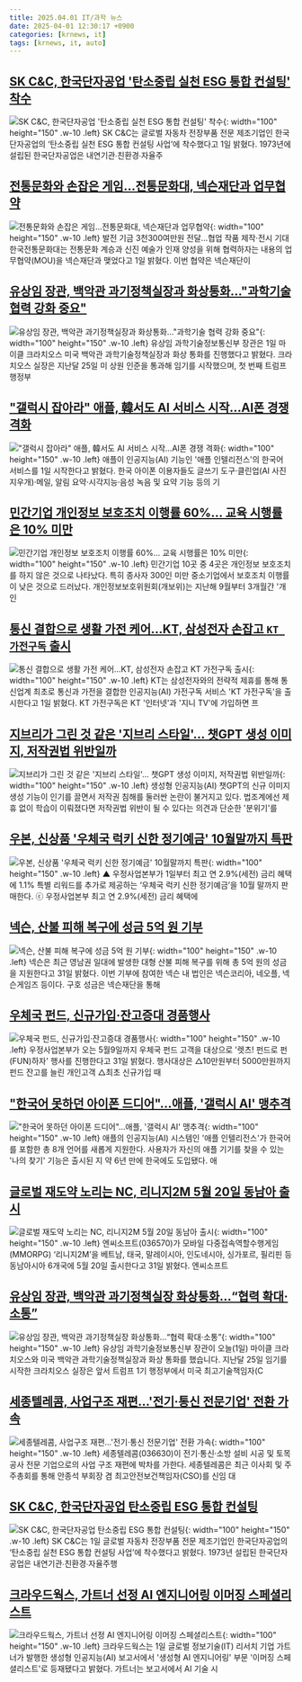 ```yaml
---
title: 2025.04.01 IT/과학 뉴스
date: 2025-04-01 12:30:17 +0900
categories: [krnews, it]
tags: [krnews, it, auto]
---
```

## [SK C&C, 한국단자공업 '탄소중립 실천 ESG 통합 컨설팅' 착수](https://n.news.naver.com/mnews/article/031/0000920725)

![SK C&C, 한국단자공업 '탄소중립 실천 ESG 통합 컨설팅' 착수](https://mimgnews.pstatic.net/image/origin/031/2025/04/01/920725.jpg?type=nf220_150){: width="100" height="150" .w-10 .left}
SK C&C는 글로벌 자동차 전장부품 전문 제조기업인 한국단자공업의 ‘탄소중립 실천 ESG 통합 컨설팅 사업’에 착수했다고 1일 밝혔다. 1973년에 설립된 한국단자공업은 내연기관∙친환경∙자율주

## [전통문화와 손잡은 게임…전통문화대, 넥슨재단과 업무협약](https://n.news.naver.com/mnews/article/001/0015301850)

![전통문화와 손잡은 게임…전통문화대, 넥슨재단과 업무협약](https://mimgnews.pstatic.net/image/origin/001/2025/04/01/15301850.jpg?type=nf220_150){: width="100" height="150" .w-10 .left}
발전 기금 3천300여만원 전달…협업 작품 제작·전시 기대 한국전통문화대는 전통문화 계승과 신진 예술가 인재 양성을 위해 협력하자는 내용의 업무협약(MOU)을 넥슨재단과 맺었다고 1일 밝혔다. 이번 협약은 넥슨재단이

## [유상임 장관, 백악관 과기정책실장과 화상통화…"과학기술 협력 강화 중요"](https://n.news.naver.com/mnews/article/277/0005570798)

![유상임 장관, 백악관 과기정책실장과 화상통화…"과학기술 협력 강화 중요"](https://mimgnews.pstatic.net/image/origin/277/2025/04/01/5570798.jpg?type=nf220_150){: width="100" height="150" .w-10 .left}
유상임 과학기술정보통신부 장관은 1일 마이클 크라치오스 미국 백악관 과학기술정책실장과 화상 통화를 진행했다고 밝혔다. 크라치오스 실장은 지난달 25일 미 상원 인준을 통과해 임기를 시작했으며, 첫 번째 트럼프 행정부

## ["갤럭시 잡아라" 애플, 韓서도 AI 서비스 시작…AI폰 경쟁 격화](https://n.news.naver.com/mnews/article/011/0004468491)

!["갤럭시 잡아라" 애플, 韓서도 AI 서비스 시작…AI폰 경쟁 격화](https://mimgnews.pstatic.net/image/origin/011/2025/04/01/4468491.jpg?type=nf220_150){: width="100" height="150" .w-10 .left}
애플이 인공지능(AI) 기능인 '애플 인텔리전스'의 한국어 서비스를 1일 시작한다고 밝혔다. 한국 아이폰 이용자들도 글쓰기 도구·클린업(AI 사진 지우개)·메일, 알림 요약·시각지능·음성 녹음 및 요약 기능 등의 기

## [민간기업 개인정보 보호조치 이행률 60%... 교육 시행률은 10% 미만](https://n.news.naver.com/mnews/article/469/0000856788)

![민간기업 개인정보 보호조치 이행률 60%... 교육 시행률은 10% 미만](https://mimgnews.pstatic.net/image/origin/469/2025/03/31/856788.jpg?type=nf220_150){: width="100" height="150" .w-10 .left}
민간기업 10곳 중 4곳은 개인정보 보호조치를 하지 않은 것으로 나타났다. 특히 종사자 300인 미만 중소기업에서 보호조치 이행률이 낮은 것으로 드러났다. 개인정보보호위원회(개보위)는 지난해 9월부터 3개월간 '개인

## [통신 결합으로 생활 가전 케어…KT, 삼성전자 손잡고 `KT 가전구독` 출시](https://n.news.naver.com/mnews/article/029/0002945063)

![통신 결합으로 생활 가전 케어…KT, 삼성전자 손잡고 `KT 가전구독` 출시](https://mimgnews.pstatic.net/image/origin/029/2025/04/01/2945063.jpg?type=nf220_150){: width="100" height="150" .w-10 .left}
KT는 삼성전자와의 전략적 제휴를 통해 통신업계 최초로 통신과 가전을 결합한 인공지능(AI) 가전구독 서비스 'KT 가전구독'을 출시한다고 1일 밝혔다. KT 가전구독은 KT '인터넷'과 '지니 TV'에 가입하면 프

## [지브리가 그린 것 같은 '지브리 스타일'... 챗GPT 생성 이미지, 저작권법 위반일까](https://n.news.naver.com/mnews/article/014/0005329166)

![지브리가 그린 것 같은 '지브리 스타일'... 챗GPT 생성 이미지, 저작권법 위반일까](https://mimgnews.pstatic.net/image/origin/014/2025/03/31/5329166.jpg?type=nf220_150){: width="100" height="150" .w-10 .left}
생성형 인공지능(AI) 챗GPT의 신규 이미지 생성 기능이 인기를 끌면서 저작권 침해를 둘러싼 논란이 불거지고 있다. 법조계에선 제휴 없이 학습이 이뤄졌다면 저작권법 위반이 될 수 있다는 의견과 단순한 '분위기'를

## [우본, 신상품 '우체국 럭키 신한 정기예금' 10월말까지 특판](https://n.news.naver.com/mnews/article/047/0002468026)

![우본, 신상품 '우체국 럭키 신한 정기예금' 10월말까지 특판](https://mimgnews.pstatic.net/image/origin/047/2025/04/01/2468026.jpg?type=nf220_150){: width="100" height="150" .w-10 .left}
▲ 우정사업본부가 1일부터 최고 연 2.9%(세전) 금리 혜택에 1.1% 특별 리워드를 추가로 제공하는 ‘우체국 럭키 신한 정기예금’을 10월 말까지 판매한다. ⓒ 우정사업본부 최고 연 2.9%(세전) 금리 혜택에

## [넥슨, 산불 피해 복구에 성금 5억 원 기부](https://n.news.naver.com/mnews/article/079/0004008150)

![넥슨, 산불 피해 복구에 성금 5억 원 기부](https://mimgnews.pstatic.net/image/origin/079/2025/03/31/4008150.jpg?type=nf220_150){: width="100" height="150" .w-10 .left}
넥슨은 최근 영남권 일대에 발생한 대형 산불 피해 복구를 위해 총 5억 원의 성금을 지원한다고 31일 밝혔다. 이번 기부에 참여한 넥슨 내 법인은 넥슨코리아, 네오플, 넥슨게임즈 등이다. 구호 성금은 넥슨재단을 통해

## [우체국 펀드, 신규가입·잔고증대 경품행사](https://n.news.naver.com/mnews/article/008/0005173308)

![우체국 펀드, 신규가입·잔고증대 경품행사](https://mimgnews.pstatic.net/image/origin/008/2025/03/31/5173308.jpg?type=nf220_150){: width="100" height="150" .w-10 .left}
우정사업본부가 오는 5월9일까지 우체국 펀드 고객을 대상으로 '렛츠! 펀드로 펀(FUN)하자' 행사를 진행한다고 31일 밝혔다. 행사대상은 △10만원부터 5000만원까지 펀드 잔고를 늘린 개인고객 △최초 신규가입 때

## ["한국어 못하던 아이폰 드디어"…애플, '갤럭시 AI' 맹추격](https://n.news.naver.com/mnews/article/015/0005113286)

!["한국어 못하던 아이폰 드디어"…애플, '갤럭시 AI' 맹추격](https://mimgnews.pstatic.net/image/origin/015/2025/04/01/5113286.jpg?type=nf220_150){: width="100" height="150" .w-10 .left}
애플의 인공지능(AI) 시스템인 '애플 인텔리전스'가 한국어를 포함한 총 8개 언어를 새롭게 지원한다. 사용자가 자신의 애플 기기를 찾을 수 있는 '나의 찾기' 기능은 출시된 지 약 6년 만에 한국에도 도입됐다. 애

## [글로벌 재도약 노리는 NC, 리니지2M 5월 20일 동남아 출시](https://n.news.naver.com/mnews/article/011/0004468086)

![글로벌 재도약 노리는 NC, 리니지2M 5월 20일 동남아 출시](https://mimgnews.pstatic.net/image/origin/011/2025/03/31/4468086.jpg?type=nf220_150){: width="100" height="150" .w-10 .left}
엔씨소프트(036570)가 모바일 다중접속역할수행게임(MMORPG) ‘리니지2M’을 베트남, 태국, 말레이시아, 인도네시아, 싱가포르, 필리핀 등 동남아시아 6개국에 5월 20일 출시한다고 31일 밝혔다. 엔씨소프트

## [유상임 장관, 백악관 과기정책실장 화상통화…“협력 확대·소통”](https://n.news.naver.com/mnews/article/056/0011922523)

![유상임 장관, 백악관 과기정책실장 화상통화…“협력 확대·소통”](https://mimgnews.pstatic.net/image/origin/056/2025/04/01/11922523.jpg?type=nf220_150){: width="100" height="150" .w-10 .left}
유상임 과학기술정보통신부 장관이 오늘(1일) 마이클 크라치오스와 미국 백악관 과학기술정책실장과 화상 통화를 했습니다. 지난달 25일 임기를 시작한 크라치오스 실장은 앞서 트럼프 1기 행정부에서 미국 최고기술책임자(C

## [세종텔레콤, 사업구조 재편…'전기·통신 전문기업' 전환 가속](https://n.news.naver.com/mnews/article/421/0008165061)

![세종텔레콤, 사업구조 재편…'전기·통신 전문기업' 전환 가속](https://mimgnews.pstatic.net/image/origin/421/2025/04/01/8165061.jpg?type=nf220_150){: width="100" height="150" .w-10 .left}
세종텔레콤(036630)이 전기·통신·소방 설비 시공 및 토목공사 전문 기업으로의 사업 구조 재편에 박차를 가한다. 세종텔레콤은 최근 이사회 및 주주총회를 통해 안종석 부회장 겸 최고안전보건책임자(CSO)를 신임 대

## [SK C&C, 한국단자공업 탄소중립 ESG 통합 컨설팅](https://n.news.naver.com/mnews/article/119/0002939766)

![SK C&C, 한국단자공업 탄소중립 ESG 통합 컨설팅](https://mimgnews.pstatic.net/image/origin/119/2025/04/01/2939766.jpg?type=nf220_150){: width="100" height="150" .w-10 .left}
SK C&C는 1일 글로벌 자동차 전장부품 전문 제조기업인 한국단자공업의 ‘탄소중립 실천 ESG 통합 컨설팅 사업’에 착수했다고 밝혔다. 1973년 설립된 한국단자공업은 내연기관∙친환경∙자율주행

## [크라우드웍스, 가트너 선정 AI 엔지니어링 이머징 스페셜리스트](https://n.news.naver.com/mnews/article/001/0015302153)

![크라우드웍스, 가트너 선정 AI 엔지니어링 이머징 스페셜리스트](https://mimgnews.pstatic.net/image/origin/001/2025/04/01/15302153.jpg?type=nf220_150){: width="100" height="150" .w-10 .left}
크라우드웍스는 1일 글로벌 정보기술(IT) 리서치 기업 가트너가 발행한 생성형 인공지능(AI) 보고서에서 '생성형 AI 엔지니어링' 부문 '이머징 스페셜리스트'로 등재됐다고 밝혔다. 가트너는 보고서에서 AI 기술 시

